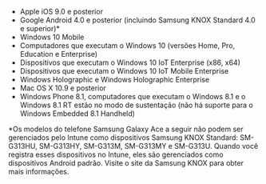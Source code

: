 
- Apple iOS 9.0 e posterior
- Google Android 4.0 e posterior (incluindo Samsung KNOX Standard 4.0 e superior)*
- Windows 10 Mobile
- Computadores que executam o Windows 10 (versões Home, Pro, Education e Enterprise)
- Dispositivos que executam o Windows 10 IoT Enterprise (x86, x64)
- Dispositivos que executam o Windows 10 IoT Mobile Enterprise
- Windows Holographic e Windows Holographic Enterprise
- Mac OS X 10.9 e posterior
- Windows Phone 8.1, computadores que executam o Windows 8.1 e o Windows 8.1 RT estão no modo de sustentação (não há suporte para o Windows Embedded 8.1 Handheld)

*Os modelos do telefone Samsung Galaxy Ace a seguir não podem ser gerenciados pelo Intune como dispositivos Samsung KNOX Standard: SM-G313HU, SM-G313HY, SM-G313M, SM-G313MY e SM-G313U. Quando você registra esses dispositivos no Intune, eles são gerenciados como dispositivos Android padrão. Visite o site da Samsung KNOX para obter mais informações.
